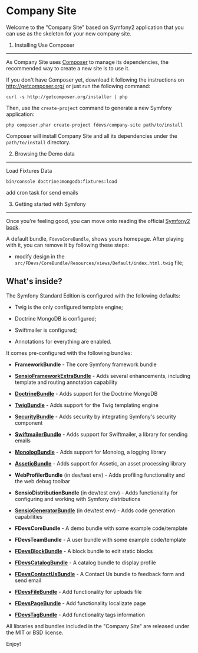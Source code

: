 Company Site
============

Welcome to the "Company Site" based on Symfony2
application that you can use as the skeleton for your new company site.

1) Installing Use Composer
--------------------------

As Company Site uses [Composer][2] to manage its dependencies, the recommended way
to create a new site is to use it.

If you don't have Composer yet, download it following the instructions on
http://getcomposer.org/ or just run the following command:

    curl -s http://getcomposer.org/installer | php

Then, use the `create-project` command to generate a new Symfony application:

    php composer.phar create-project fdevs/company-site path/to/install

Composer will install Company Site and all its dependencies under the
`path/to/install` directory.

2) Browsing the Demo data
-------------------------

Load Fixtures Data

    bin/console doctrine:mongodb:fixtures:load

add cron task for send emails


3) Getting started with Symfony
-------------------------------

Once you're feeling good, you can move onto reading the official [Symfony2 book][5].

A default bundle, `FdevsCoreBundle`, shows yours homepage. After
playing with it, you can remove it by following these steps:

  * modify design in the `src/FDevs/CoreBundle/Resources/views/Default/index.html.twig` file;

What's inside?
---------------

The Symfony Standard Edition is configured with the following defaults:

  * Twig is the only configured template engine;

  * Doctrine MongoDB is configured;

  * Swiftmailer is configured;

  * Annotations for everything are enabled.

It comes pre-configured with the following bundles:

  * **FrameworkBundle** - The core Symfony framework bundle

  * [**SensioFrameworkExtraBundle**][6] - Adds several enhancements, including
    template and routing annotation capability

  * [**DoctrineBundle**][7] - Adds support for the Doctrine MongoDB

  * [**TwigBundle**][8] - Adds support for the Twig templating engine

  * [**SecurityBundle**][9] - Adds security by integrating Symfony's security
    component

  * [**SwiftmailerBundle**][10] - Adds support for Swiftmailer, a library for
    sending emails

  * [**MonologBundle**][11] - Adds support for Monolog, a logging library

  * [**AsseticBundle**][12] - Adds support for Assetic, an asset processing
    library

  * **WebProfilerBundle** (in dev/test env) - Adds profiling functionality and
    the web debug toolbar

  * **SensioDistributionBundle** (in dev/test env) - Adds functionality for
    configuring and working with Symfony distributions

  * [**SensioGeneratorBundle**][13] (in dev/test env) - Adds code generation
    capabilities

  * **FDevsCoreBundle**  - A demo bundle with some example code/template

  * **FDevsTeamBundle**  - A user bundle with some example code/template

  * [**FDevsBlockBundle**][14]  - A block bundle to edit static blocks

  * [**FDevsCatalogBundle**][15]  - A catalog bundle to display profile

  * [**FDevsContactUsBundle**][16]  - A Contact Us bundle to feedback form and send email

  * [**FDevsFileBundle**][17]  - Add functionality for uploads file

  * [**FDevsPageBundle**][18]  - Add functionality localizate page

  * [**FDevsTagBundle**][19]  - Add functionality tags information

All libraries and bundles included in the "Company Site" are released under the MIT or BSD license.

Enjoy!

[1]:  http://symfony.com/doc/2.4/book/installation.html
[2]:  http://getcomposer.org/
[3]:  http://symfony.com/download
[4]:  http://symfony.com/doc/2.4/quick_tour/the_big_picture.html
[5]:  http://symfony.com/doc/2.4/index.html
[6]:  http://symfony.com/doc/2.4/bundles/SensioFrameworkExtraBundle/index.html
[7]:  http://symfony.com/doc/2.4/book/doctrine.html
[8]:  http://symfony.com/doc/2.4/book/templating.html
[9]:  http://symfony.com/doc/2.4/book/security.html
[10]: http://symfony.com/doc/2.4/cookbook/email.html
[11]: http://symfony.com/doc/2.4/cookbook/logging/monolog.html
[12]: http://symfony.com/doc/2.4/cookbook/assetic/asset_management.html
[13]: http://symfony.com/doc/2.4/bundles/SensioGeneratorBundle/index.html
[14]: https://github.com/4devs/FDevsBlockBundle
[15]: https://github.com/4devs/FDevsCatalogBundle
[16]: https://github.com/4devs/FDevsContactUsBundle
[17]: https://github.com/4devs/FDevsFileBundle
[18]: https://github.com/4devs/FDevsPageBundle
[19]: https://github.com/4devs/FDevsTagBundle
